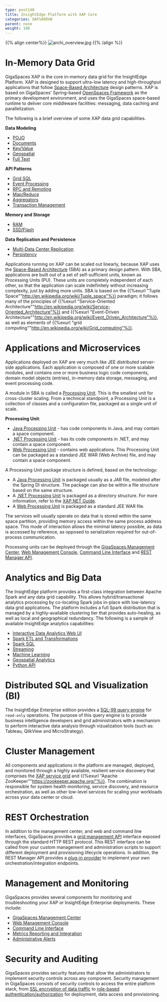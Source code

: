 ```yaml
---
type: post140
title: InsightEdge Platform with XAP Core
categories: XAP140OVW
parent: none
weight: 100
---
```


 

{{% align center%}}
![archi_overview.jpg](/attachment_files/Product_Architecture1.png)
{{% /align %}}

# In-Memory Data Grid

GigaSpaces XAP is the core in-memory data grid for the InsightEdge Platform. XAP is designed to support ultra-low latency and high-throughput applications that follow [Space-Based Architecture](./space-based-architecture.html) design patterns. XAP is based on GigaSpaces' Spring-based [OpenSpaces Framework](./product-architecture.html#openspaces) as the primary development environment, and uses the GigaSpaces space-based runtime to deliver core middleware facilities: messaging, data caching and parallelization.

The following is a brief overview of some XAP data grid capabilities.

**Data Modeling**

- [POJO](../dev-java/pojo-overview.html)
- [Documents](../dev-java/document-api.html)
- [Key/Value](../dev-java/map-api.html)
- [Geospatial](../dev-java/indexing-geospatial.html)
- [Full Text](../dev-java/indexing-text-search.html)

**API Patterns**

- [Grid SQL](../dev-java/query-sql.html)
- [Event Processing](../dev-java/event-processing.html)
- [RPC and Remoting](../dev-java/space-based-remoting-overview.html)
- [Map/Reduce](../dev-java/task-execution-overview.html)
- [Aggregators](../dev-java/aggregators.html)
- [Transaction Management](../dev-java/transaction-overview.html)


**Memory and Storage**

- [RAM](../dev-java/memory-management-overview.html)
- [SSD/Flash](../admin/memoryxtend-rocksdb-ssd.html)


**Data Replication and Persistence**

- [Multi-Data Center Replication](../dev-java/multi-site-replication-overview.html)
- [Persistency](../dev-java/space-persistency-overview.html)


Applications running on XAP can be scaled out linearly, because XAP uses the [Space-Based Architecture](./space-based-architecture.html) (SBA) as a primary design pattern. With SBA, applications are built out of a set of self-sufficient units, known as Processing Units (PU). These units are completely independent of each other, so that the application can scale indefinitely without increasing complexity, just by adding more units. SBA is based on the {{%exurl "Tuple Space""http://en.wikipedia.org/wiki/Tuple_space"%}} paradigm; it follows many of the principles of {{%exurl "Service-Oriented Architecture""http://en.wikipedia.org/wiki/Service-Oriented_Architecture"%}} and {{%exurl "Event-Driven Architecture""http://en.wikipedia.org/wiki/Event_Driven_Architecture"%}}, as well as elements of {{%exurl "grid computing""http://en.wikipedia.org/wiki/Grid_computing"%}}.

# Applications and Microservices

Applications deployed on XAP are very much like JEE distributed server-side applications. Each application is composed of one or more scalable modules, and contains one or more business logic code components, domain model objects (entries), in-memory data storage, messaging, and event processing code.

A module in SBA is called a [Processing Unit](../dev-java/the-processing-unit-overview.html). This is the smallest unit for cross-cluster scaling. From a technical standpoint, a Processing Unit is a collection of classes and a configuration file, packaged as a single unit of scale.

**Processing Unit**:

- [Java Processing Unit](../dev-java/the-processing-unit-overview.html) - has code components in Java, and may contain a space component.
- [.NET Processing Unit](../dev-java/the-processing-unit-overview.html) -  has its code components in .NET, and may contain a space component.
- [Web Processing Unit](../dev-java/web-application-overview.html) - contains web applications. This Processing Unit can be packaged as a standard JEE WAR (Web Archive) file, and may contain a space component.

A Processing Unit package structure is defined, based on the technology:

- A [Java Processing Unit](../dev-java/the-processing-unit-structure-and-configuration.html) is packaged usually as a JAR file, modeled after the Spring DI structure. The package can also be within a file structure based on the same structure.
- A [.NET Processing Unit](../dev-java/the-processing-unit-overview.html) is packaged as a directory structure. For more information, refer to the [XAP.NET Guide](../dev-dotnet/the-processing-unit-overview.html).
- A [Web Processing Unit](../dev-java/web-application-overview.html#deployment) is packaged as a standard JEE WAR file.

The services will usually operate on data that is stored within the same space partition, providing memory access within the same process address space. This mode of interaction allows the minimal latency possible, as data is accessed by reference, as opposed to serialization required for out-of-process communication.

Processing units can be deployed through the [GigaSpaces Management Center](../admin/gigaspaces-management-center.html), [Web Management Console](../admin/web-management-console.html), [Command Line Interface](../admin/tools-cli.html) and [REST Manager API](../admin/admin-rest-manager-api.html).


# Analytics and Big Data
The InsightEdge platform provides a first-class integration between Apache Spark and any data grid capability. This allows hybrid/transactional analytics processing by co-locating Spark jobs in-place with low-latency data grid applications. The platform includes a full Spark distribution that is managed by a highly-available clustering tier that provides auto-healing, as well as local and geographical redundancy. The following is a sample of available InsightEdge analytics capabilities:

- [Interactive Data Analytics Web UI](../started/insightedge-zeppelin.html)
- [Spark ETL and Transformations](../dev-java/insightedge-rdd.html)
- [Spark SQL](../dev-java/insightedge-dataframes.html)
- [Streaming](../dev-java/insightedge-streaming.html)
- [Machine Learning](../dev-java/insightedge-mllib.html)
- [Geospatial Analytics](../dev-java/insightedge-geospatial.html)
- [Python API](../dev-java/insightedge-python.html)


# Distributed SQL and Visualization (BI)

The InsightEdge Enterprise edition provides a [SQL-99 query engine](../dev-java/sql-client.html) for `read-only` operations. The purpose of this query engine is to provide business intelligence developers and grid administrators with a mechanism to perform interactive data analysis through vizualization tools (such as: Tableau, QlikView and MicroStrategy).

# Cluster Management

All components and applications in the platform are managed, deployed, and monitored through a highly available, resilient service discovery that comprises the [XAP service grid](./the-runtime-environment.html) and {{%exurl "Apache ZooKeeper""https://zookeeper.apache.org/"%}}. The combination is responsible for system health monitoring, service discovery, and resource orchestration, as well as other low-level services for scaling your workloads across your data center or cloud.

# REST Orchestration

In addition to the management center, and web and command line interfaces, GigaSpaces provides a [grid management API](../admin/xap-manager-rest.html) interface exposed through the standard HTTP REST protocol. This REST interface can be called from your custom management and administration scripts to support different deployment and provisioning lifecycle operations. In addition, the REST Manager API provides a [plug-in provider](../admin/xap-manager-rest-pluggable.html) to implement your own orchestration/integration endpoints.

# Management and Monitoring

GigaSpaces provides several components for monitoring and troubleshooting your XAP or InsightEdge Enterprise deployments. These include:

- [GigaSpaces Management Center](../admin/tools-desktop-ui.html)
- [Web Management Console](../admin/tools-web-ui.html)
- [Command Line Interface](../admin/tools-cli.html)
- [Metrics Reporting and Integration](../admin/metrics-overview.html)
- [Administrative Alerts](../dev-java/administrative-alerts.html)


# Security and Auditing

GigaSpaces provides security features that allow the administrators to implement security controls across any component. Security management in GigaSpaces consists of security controls to access the entire platform stack, from [SSL encryption of data traffic](../security/securing-the-transport-layer-using-ssl.html) to [role-based authentication/authorization](../security/securing-xap-components.html) for deployment, data access and provisioning.
